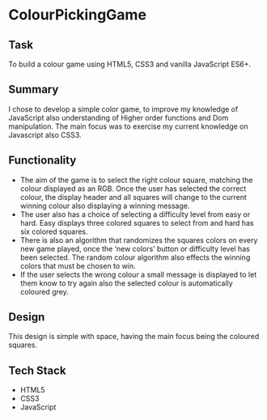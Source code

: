 # ColourPickingGame

## Task
To build a colour game using HTML5, CSS3 and vanilla JavaScript ES6+.

## Summary
I chose to develop a simple color game, to improve my knowledge of JavaScript also understanding of Higher order functions and Dom manipulation. The main focus was to exercise my current knowledge on Javascript also CSS3.

## Functionality
<ul>
    <li>The aim of the game is to select the right colour square, matching the colour displayed as an RGB. Once the user has selected the correct colour, the display header and all squares will change to the current winning colour also displaying a winning message.</li>

   <li>The user also has a choice of selecting a difficulty level from easy or hard.  Easy displays three colored squares to select from and hard has six colored squares.</li>

   <li>There is also an algorithm that randomizes the squares colors on every new game played, once the ‘new colors’ button or difficulty level has been selected. The random colour algorithm also effects the winning colors that must be chosen to win.</li>

   <li>If the user selects the wrong colour a small message is displayed to let them know to try again also the selected colour is automatically coloured grey.</li>
</ul>

## Design
This design is simple with space, having the main focus being the coloured squares.

## Tech Stack
<ul>
    <li>HTML5</li>
    <li>CSS3</li>
    <li>JavaScript</li>
